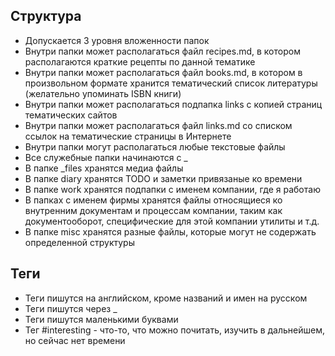 
## Структура
- Допускается 3 уровня вложенности папок
- Внутри папки может располагаться файл recipes.md, в котором располагаются краткие рецепты по данной тематике
- Внутри папки может располагаться файл books.md, в котором в произвольном формате хранится тематический список литературы (желательно упоминать ISBN книги)
- Внутри папки может располагаться подпапка links с копией страниц тематических сайтов
- Внутри папки может располагаться файл links.md со списком ссылок на тематические страницы в Интернете
- Внутри папки могут располагаться любые текстовые файлы
- Все служебные папки начинаются с \_
- В папке \_files хранятся медиа файлы
- В папке diary хранятся TODO и заметки привязаные ко времени
- В папке work хранятся подпапки с именем компании, где я работаю
- В папках с именем фирмы хранятся файлы относящиеся ко внутренним документам и процессам компании, таким как документооборот, специфические для этой компании утилиты и т.д.
- В папке misc хранятся разные файлы, которые могут не содержать определенной структуры

## Теги
- Теги пишутся на английском, кроме названий и имен на русском
- Теги пишутся через _
-  Теги пишутся маленькими буквами
- Тег #interesting - что-то, что можно почитать, изучить в дальнейшем, но сейчас нет времени